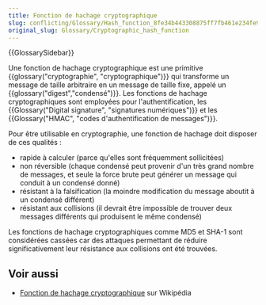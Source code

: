 ```yaml
---
title: Fonction de hachage cryptographique
slug: conflicting/Glossary/Hash_function_8fe34b443308875ff7fb461e234fe978a573e233aadc5e87b0e97622d2d92be6
original_slug: Glossary/Cryptographic_hash_function
---
```


{{GlossarySidebar}}

Une fonction de hachage cryptographique est une primitive {{glossary("cryptographie", "cryptographique")}} qui transforme un message de taille arbitraire en un message de taille fixe, appelé un {{glossary("digest","condensé")}}. Les fonctions de hachage cryptographiques sont employées pour l'authentification, les {{Glossary("Digital signature", "signatures numériques")}} et les {{Glossary("HMAC", "codes d'authentification de messages")}}.

Pour être utilisable en cryptographie, une fonction de hachage doit disposer de ces qualités :

- rapide à calculer (parce qu'elles sont fréquemment sollicitées)
- non réversible (chaque condensé peut provenir d'un très grand nombre de messages, et seule la force brute peut générer un message qui conduit à un condensé donné)
- résistant à la falsification (la moindre modification du message aboutit à un condensé différent)
- résistant aux collisions (il devrait être impossible de trouver deux messages différents qui produisent le même condensé)

Les fonctions de hachage cryptographiques comme MD5 et SHA-1 sont considérées cassées car des attaques permettant de réduire significativement leur résistance aux collisions ont été trouvées.

## Voir aussi

- [Fonction de hachage cryptographique](https://fr.wikipedia.org/wiki/Fonction_de_hachage_cryptographique) sur Wikipédia
